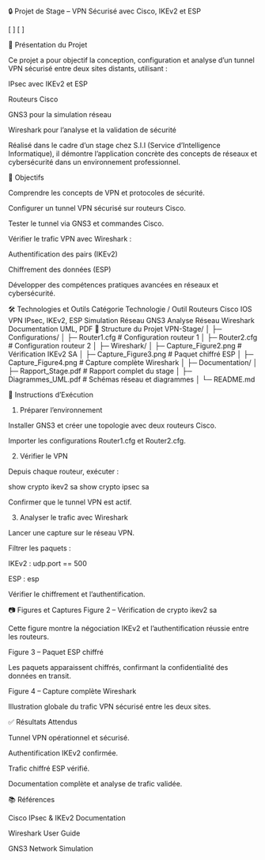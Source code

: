 🔒 Projet de Stage – VPN Sécurisé avec Cisco, IKEv2 et ESP


[
]
[
]

📌 Présentation du Projet

Ce projet a pour objectif la conception, configuration et analyse d’un tunnel VPN sécurisé entre deux sites distants, utilisant :

IPsec avec IKEv2 et ESP

Routeurs Cisco

GNS3 pour la simulation réseau

Wireshark pour l’analyse et la validation de sécurité

Réalisé dans le cadre d’un stage chez S.I.I (Service d’Intelligence Informatique), il démontre l’application concrète des concepts de réseaux et cybersécurité dans un environnement professionnel.

🎯 Objectifs

Comprendre les concepts de VPN et protocoles de sécurité.

Configurer un tunnel VPN sécurisé sur routeurs Cisco.

Tester le tunnel via GNS3 et commandes Cisco.

Vérifier le trafic VPN avec Wireshark :

Authentification des pairs (IKEv2)

Chiffrement des données (ESP)

Développer des compétences pratiques avancées en réseaux et cybersécurité.

🛠️ Technologies et Outils
Catégorie	Technologie / Outil
Routeurs	Cisco IOS
VPN	IPsec, IKEv2, ESP
Simulation Réseau	GNS3
Analyse Réseau	Wireshark
Documentation	UML, PDF
📂 Structure du Projet
VPN-Stage/
│
├─ Configurations/
│   ├─ Router1.cfg         # Configuration routeur 1
│   ├─ Router2.cfg         # Configuration routeur 2
│
├─ Wireshark/
│   ├─ Capture_Figure2.png # Vérification IKEv2 SA
│   ├─ Capture_Figure3.png # Paquet chiffré ESP
│   ├─ Capture_Figure4.png # Capture complète Wireshark
│
├─ Documentation/
│   ├─ Rapport_Stage.pdf   # Rapport complet du stage
│   ├─ Diagrammes_UML.pdf  # Schémas réseau et diagrammes
│
└─ README.md

🚀 Instructions d’Exécution
1. Préparer l’environnement

Installer GNS3 et créer une topologie avec deux routeurs Cisco.

Importer les configurations Router1.cfg et Router2.cfg.

2. Vérifier le VPN

Depuis chaque routeur, exécuter :

show crypto ikev2 sa
show crypto ipsec sa


Confirmer que le tunnel VPN est actif.

3. Analyser le trafic avec Wireshark

Lancer une capture sur le réseau VPN.

Filtrer les paquets :

IKEv2 : udp.port == 500

ESP : esp

Vérifier le chiffrement et l’authentification.

📷 Figures et Captures
Figure 2 – Vérification de crypto ikev2 sa


Cette figure montre la négociation IKEv2 et l’authentification réussie entre les routeurs.

Figure 3 – Paquet ESP chiffré


Les paquets apparaissent chiffrés, confirmant la confidentialité des données en transit.

Figure 4 – Capture complète Wireshark


Illustration globale du trafic VPN sécurisé entre les deux sites.

✅ Résultats Attendus

Tunnel VPN opérationnel et sécurisé.

Authentification IKEv2 confirmée.

Trafic chiffré ESP vérifié.

Documentation complète et analyse de trafic validée.

📚 Références

Cisco IPsec & IKEv2 Documentation

Wireshark User Guide

GNS3 Network Simulation
